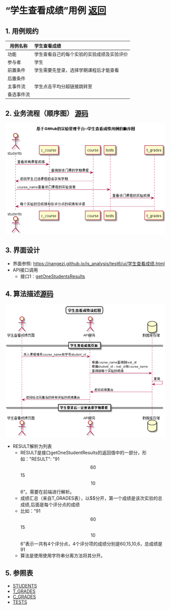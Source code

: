 ﻿﻿<!-- markdownlint-disable MD033-->
<!-- 禁止MD033类型的警告 https://www.npmjs.com/package/markdownlint -->

# “学生查看成绩”用例 [返回](../README.md)
## 1. 用例规约

|用例名称|学生查看成绩|
|-------|:-------------|
|功能|学生查看自己的每个实验的实验成绩及实验评价|
|参与者|学生|
|前置条件|学生需要先登录，选择学期课程后才能查看|
|后置条件| |
|主事件流|学生点击平均分超链接跳转至 |
|备选事件流| |

## 2. 业务流程（顺序图） [源码](../src/学生查看成绩顺序图.puml)
![学生查看成绩顺序图](../images/学生查看成绩顺序图.png) 

## 3. 界面设计
- 界面参照: https://nangezi.github.io/is_analysis/test6/ui/学生查看成绩.html
- API接口调用
    - 接口1：[getOneStudentsResults](../接口/getOneStudentsResults.md) 

## 4. 算法描述[源码](../src/学生查看成绩流程图.puml)
![学生查看成绩流程图](../images/学生查看成绩流程图.png)
    
- RESULT解析为列表
    - RESULT是接口getOneStudentResults的返回值中的一部分，形如："RESULT": "91$$60$$15$$10$$6"。需要在前端进行解析。
    - 成绩汇总（来自T_GRADES表），以$$分开，第一个成绩是该次实验的总成绩,后面是每个评分点的成绩    
    - 比如：“91$$60$$15$$10$$6”表示一共有4个评分点，4个评分项的成绩分别是60,15,10,6，总成绩是91
    - 算法是使用使用字符串分离方法将其分开。
    
## 5. 参照表
- [STUDENTS](../数据库设计.md/#STUDENTS)
- [T_GRADES](../数据库设计.md/#T_GRADES)
- [C_GRADES](../数据库设计.md/#C_GRADES)
- [TESTS](../数据库设计.md/#TESTS)

